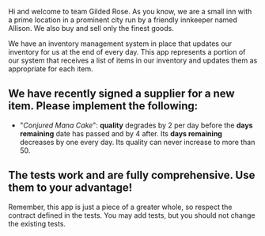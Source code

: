 Hi and welcome to team Gilded Rose. As you know, we are a small inn with a prime location in a
prominent city run by a friendly innkeeper named Allison. We also buy and sell only the finest goods.

We have an inventory management system in place that updates our inventory for us at the end
of every day. This app represents a portion of our system that receives a list of items in our inventory and updates them as appropriate for each item.

## We have recently signed a supplier for a new item. Please implement the following:

  - "*Conjured Mana Cake*": **quality** degrades by 2 per day before the **days remaining**
    date has passed and by 4 after. Its **days remaining** decreases by one every day. Its quality can never increase to more than 50.

## The tests work and are fully comprehensive. Use them to your advantage!

Remember, this app is just a piece of a greater whole, so respect the contract defined in the tests.
You may add tests, but you should not change the existing tests.
